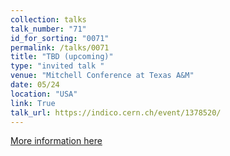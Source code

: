 ```yaml
---
collection: talks
talk_number: "71"
id_for_sorting: "0071"
permalink: /talks/0071
title: "TBD (upcoming)" 
type: "invited talk "
venue: "Mitchell Conference at Texas A&M"
date: 05/24
location: "USA"
link: True 
talk_url: https://indico.cern.ch/event/1378520/ 
---
```


[More information here](https://indico.cern.ch/event/1378520/)

